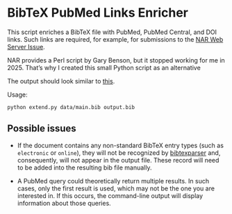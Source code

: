 # BibTeX PubMed Links Enricher

This script enriches a BibTeX file with PubMed, PubMed Central, and DOI links. Such links are required, for example, for submissions to the [NAR Web Server Issue](https://academic.oup.com/nar/pages/submission_webserver). 

NAR provides a Perl script by Gary Benson, but it stopped working for me in 2025. That’s why I created this small Python script as an alternative

The output should look similar to [this](data/NAR_urls_in_reference_list_for_LaTeX.pdf).

Usage:

```
python extend.py data/main.bib output.bib
```

## Possible issues

- If the document contains any non-standard BibTeX  entry types (such as `electronic` or `online`), they will not be recognized by [bibtexparser](https://pypi.org/project/bibtexparser/) and, consequently, will not appear in the output file. These record will need to be added into the resulting bib file manually.

- A PubMed query could theoretically return multiple results. In such cases, only the first result is used, which may not be the one you are interested in. If this occurs, the command-line output will display information about those queries.